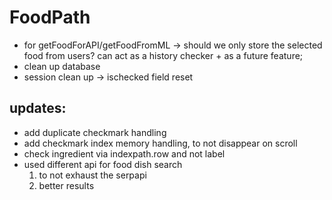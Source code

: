 #  FoodPath

- for getFoodForAPI/getFoodFromML   -> should we only store the selected food from users? can act as a history checker + as a future feature;
- clean up database
- session clean up -> ischecked field reset

## updates:
- add duplicate checkmark handling 
- add checkmark index memory handling, to not disappear on scroll
- check ingredient via indexpath.row and not label 
- used different api for food dish search
    1. to not exhaust the serpapi 
    2. better results
